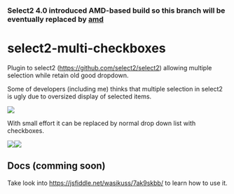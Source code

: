 ### Select2 4.0 introduced AMD-based build so this branch will be eventually replaced by [amd](https://github.com/wasikuss/select2-multi-checkboxes/tree/amd)

# select2-multi-checkboxes
Plugin to select2 (https://github.com/select2/select2) allowing multiple selection while retain old good dropdown.


Some of developers (including me) thinks that multiple selection in select2 is ugly due to oversized display of selected items.

![](https://cloud.githubusercontent.com/assets/9192409/20893500/4e4a8d4c-bb12-11e6-9c46-1b90f70aaca8.png)

With small effort it can be replaced by normal drop down list with checkboxes.

![](https://cloud.githubusercontent.com/assets/9192409/20894631/83940e7a-bb16-11e6-8be6-19ddd5ce355f.png)![](https://cloud.githubusercontent.com/assets/9192409/20894652/9bbbcc90-bb16-11e6-8b9d-424760e2de36.png)

## Docs (comming soon)
Take look into https://jsfiddle.net/wasikuss/7ak9skbb/ to learn how to use it.
